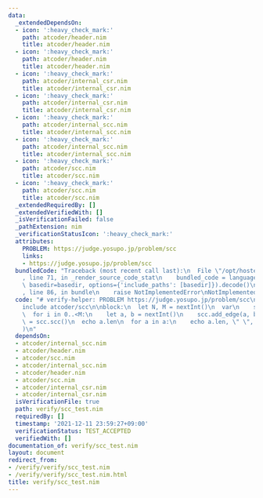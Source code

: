 ```yaml
---
data:
  _extendedDependsOn:
  - icon: ':heavy_check_mark:'
    path: atcoder/header.nim
    title: atcoder/header.nim
  - icon: ':heavy_check_mark:'
    path: atcoder/header.nim
    title: atcoder/header.nim
  - icon: ':heavy_check_mark:'
    path: atcoder/internal_csr.nim
    title: atcoder/internal_csr.nim
  - icon: ':heavy_check_mark:'
    path: atcoder/internal_csr.nim
    title: atcoder/internal_csr.nim
  - icon: ':heavy_check_mark:'
    path: atcoder/internal_scc.nim
    title: atcoder/internal_scc.nim
  - icon: ':heavy_check_mark:'
    path: atcoder/internal_scc.nim
    title: atcoder/internal_scc.nim
  - icon: ':heavy_check_mark:'
    path: atcoder/scc.nim
    title: atcoder/scc.nim
  - icon: ':heavy_check_mark:'
    path: atcoder/scc.nim
    title: atcoder/scc.nim
  _extendedRequiredBy: []
  _extendedVerifiedWith: []
  _isVerificationFailed: false
  _pathExtension: nim
  _verificationStatusIcon: ':heavy_check_mark:'
  attributes:
    PROBLEM: https://judge.yosupo.jp/problem/scc
    links:
    - https://judge.yosupo.jp/problem/scc
  bundledCode: "Traceback (most recent call last):\n  File \"/opt/hostedtoolcache/Python/3.10.1/x64/lib/python3.10/site-packages/onlinejudge_verify/documentation/build.py\"\
    , line 71, in _render_source_code_stat\n    bundled_code = language.bundle(stat.path,\
    \ basedir=basedir, options={'include_paths': [basedir]}).decode()\n  File \"/opt/hostedtoolcache/Python/3.10.1/x64/lib/python3.10/site-packages/onlinejudge_verify/languages/nim.py\"\
    , line 86, in bundle\n    raise NotImplementedError\nNotImplementedError\n"
  code: "# verify-helper: PROBLEM https://judge.yosupo.jp/problem/scc\n\ninclude atcoder/header\n\
    include atcoder/scc\n\nblock:\n  let N, M = nextInt()\n  var\n    scc = initSccGraph(N)\n\
    \  for i in 0..<M:\n    let a, b = nextInt()\n    scc.add_edge(a, b)\n  var a\
    \ = scc.scc()\n  echo a.len\n  for a in a:\n    echo a.len, \" \", a.join(\" \"\
    )\n"
  dependsOn:
  - atcoder/internal_scc.nim
  - atcoder/header.nim
  - atcoder/scc.nim
  - atcoder/internal_scc.nim
  - atcoder/header.nim
  - atcoder/scc.nim
  - atcoder/internal_csr.nim
  - atcoder/internal_csr.nim
  isVerificationFile: true
  path: verify/scc_test.nim
  requiredBy: []
  timestamp: '2021-12-11 23:59:27+09:00'
  verificationStatus: TEST_ACCEPTED
  verifiedWith: []
documentation_of: verify/scc_test.nim
layout: document
redirect_from:
- /verify/verify/scc_test.nim
- /verify/verify/scc_test.nim.html
title: verify/scc_test.nim
---
```

